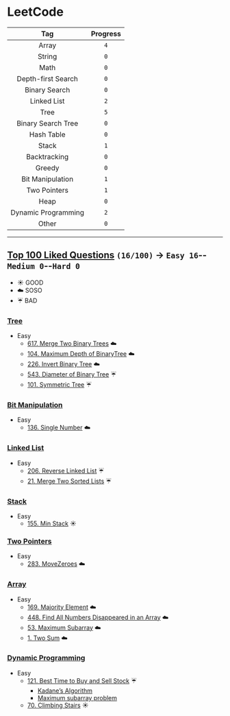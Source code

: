 # LeetCode

| Tag | Progress | 
|:-:|:-:|
| Array | `4` |
| String | `0` |
| Math | `0` |
| Depth-first Search | `0` |
| Binary Search | `0` |
| Linked List | `2` |
| Tree | `5` |
| Binary Search Tree | `0` |
| Hash Table | `0` |
| Stack | `1` |
| Backtracking | `0` |
| Greedy | `0` |
| Bit Manipulation | `1` |
| Two Pointers | `1` |
| Heap | `0` |
| Dynamic Programming | `2` |
| Other | `0` |

---

## [Top 100 Liked Questions](https://leetcode.com/problemset/top-100-liked-questions/) `(16/100)` → `Easy 16`--`Medium 0`--`Hard 0`

- :sunny: GOOD
- :cloud: SOSO
- :umbrella: BAD

### [Tree](https://github.com/Sho372/LeetCode/tree/master/src/Tree)

- Easy
    - [617. Merge Two Binary Trees](https://github.com/Sho372/LeetCode/blob/master/src/Tree/MergeTwoBinaryTrees_617.java) :cloud:
    - [104. Maximum Depth of BinaryTree](https://github.com/Sho372/LeetCode/blob/master/src/Tree/MaximumDepthOfBinaryTree_104.java) :cloud:
    - [226. Invert Binary Tree](https://github.com/Sho372/LeetCode/blob/master/src/Tree/InvertBinaryTree_226.java) :cloud:
    - [543. Diameter of Binary Tree](https://github.com/Sho372/LeetCode/blob/master/src/Tree/DiameterOfBinaryTree_543.java) :umbrella:
    - [101. Symmetric Tree](https://github.com/Sho372/LeetCode/blob/master/src/Tree/SymmetricTree_101.java) :umbrella:

### [Bit Manipulation](https://github.com/Sho372/LeetCode/tree/master/src/BitManipulation)

- Easy
    - [136. Single Number](https://github.com/Sho372/LeetCode/blob/master/src/BitManipulation/SingleNumber_136.java) :cloud:


### [Linked List](https://github.com/Sho372/LeetCode/tree/master/src/LinkedList)

- Easy
    - [206. Reverse Linked List](https://github.com/Sho372/LeetCode/blob/master/src/LinkedList/ReverseLinkedList_206.java) :umbrella:
    - [21. Merge Two Sorted Lists](https://github.com/Sho372/LeetCode/blob/master/src/LinkedList/MergeTwoSortedLists_21.java) :umbrella:
    
### [Stack](https://github.com/Sho372/LeetCode/tree/master/src/Stack)

- Easy
    - [155. Min Stack](https://github.com/Sho372/LeetCode/blob/master/src/Stack/MinStack_155.java) :sunny:
    
### [Two Pointers](https://github.com/Sho372/LeetCode/tree/master/src/TwoPointers)

- Easy
    - [283. MoveZeroes](https://github.com/Sho372/LeetCode/blob/master/src/TwoPointers/MoveZeroes_283.java) :cloud:

### [Array](https://github.com/Sho372/LeetCode/tree/master/src/TwoPointers)

- Easy
    - [169. Majority Element](https://github.com/Sho372/LeetCode/blob/master/src/Array/MajorityElement_169.java) :cloud:
    - [448. Find All Numbers Disappeared in an Array](https://github.com/Sho372/LeetCode/blob/master/src/Array/FindAllNumbersDisappearedinanArray_448.java) :cloud:
    - [53. Maximum Subarray](https://github.com/Sho372/LeetCode/blob/master/src/Array/MaximumSubarray_53.java) :cloud:
    - [1. Two Sum](https://github.com/Sho372/LeetCode/blob/master/src/Array/TwoSum_1.java) :cloud:

### [Dynamic Programming](https://github.com/Sho372/LeetCode/tree/master/src/DynamicProgramming)

- Easy
    - [121. Best Time to Buy and Sell Stock](https://github.com/Sho372/LeetCode/blob/master/src/DynamicProgramming/BestTimeToBuyandSellStock_121.java) :umbrella:
        - [Kadane’s Algorithm](https://hackernoon.com/kadanes-algorithm-explained-50316f4fd8a6)
        - [Maximum subarray problem](https://en.wikipedia.org/wiki/Maximum_subarray_problem)
    - [70. Climbing Stairs](https://github.com/Sho372/LeetCode/blob/master/src/DynamicProgramming/ClimbingStairs_70.java) :sunny: